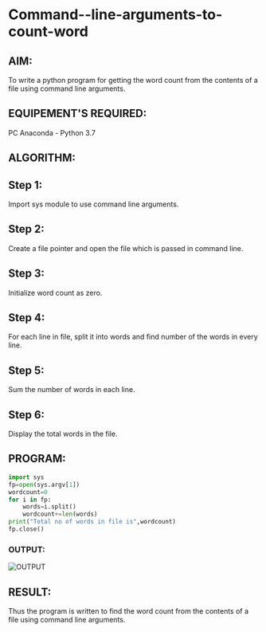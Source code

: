 # Command--line-arguments-to-count-word

## AIM:

To write a python program for getting the word count from the contents of a file using command line arguments.

## EQUIPEMENT'S REQUIRED:

PC
Anaconda - Python 3.7

## ALGORITHM:

## Step 1:

Import sys module to use command line arguments.

## Step 2:

Create a file pointer and open the file which is passed in command line.

## Step 3:

Initialize word count as zero.

## Step 4:

For each line in file, split it into words and find number of the words in every line.

## Step 5:

Sum the number of words in each line.

## Step 6:

Display the total words in the file.

## PROGRAM:

```python
import sys
fp=open(sys.argv[1])
wordcount=0
for i in fp:
    words=i.split()
    wordcount+=len(words)
print("Total no of words in file is",wordcount)
fp.close()
```

### OUTPUT:

![OUTPUT](OUTPUT.png)

## RESULT:

Thus the program is written to find the word count from the contents of a file using command line arguments.
